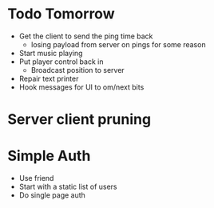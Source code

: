 # Todo Tomorrow
* Get the client to send the ping time back
    * losing payload from server on pings for some reason
* Start music playing
* Put player control back in
    * Broadcast position to server
* Repair text printer
* Hook messages for UI to om/next bits

# Server client pruning


# Simple Auth
* Use friend
* Start with a static list of users
* Do single page auth

